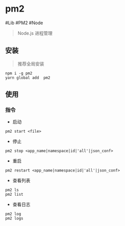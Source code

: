 # pm2

#Lib #PM2 #Node

> Node.js 进程管理

## 安装

> 推荐全局安装

```shell
npm i -g pm2 
yarn global add  pm2
```

## 使用

### 指令

+ 启动

```
pm2 start <file>
```

+ 停止

```shell
pm2 stop <app_name|namespace|id|'all'|json_conf>
```

+ 重启

```shell
pm2 restart <app_name|namespace|id|'all'|json_conf>
```

+ 查看列表

```shell
pm2 ls 
pm2 list
```

+ 查看日志

```
pm2 log
pm2 logs
```